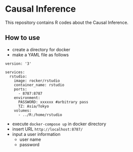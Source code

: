 # Causal Inference

This repository contains R codes about the Causal Inference.

## How to use

- create a directory for docker
- make a YAML file as follows

```YAML: docker-compose.yml
version: '3'

services:
  rstudio:
    image: rocker/rstudio
    container_name: rstudio
    ports:
      - 8787:8787
    environment:
      PASSWORD: xxxxxx #arbitrary pass
      TZ: Asia/Tokyo
    volumes:
      - ../R:/home/rstudio
```

- execute ```docker-compose up``` in docker directory
- insert URL ```http://localhost:8787/```
- input a user information
  - user name
  - password
